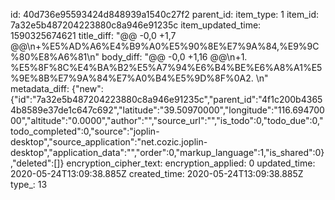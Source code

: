 id: 40d736e95593424d848939a1540c27f2
parent_id: 
item_type: 1
item_id: 7a32e5b487204223880c8a946e91235c
item_updated_time: 1590325674621
title_diff: "@@ -0,0 +1,7 @@\n+%E5%AD%A6%E4%B9%A0%E5%90%8E%E7%9A%84,%E9%9C%80%E8%A6%81\n"
body_diff: "@@ -0,0 +1,16 @@\n+1. %E5%8F%8C%E4%BA%B2%E5%A7%94%E6%B4%BE%E6%A8%A1%E5%9E%8B%E7%9A%84%E7%A0%B4%E5%9D%8F%0A2. \n"
metadata_diff: {"new":{"id":"7a32e5b487204223880c8a946e91235c","parent_id":"4f1c200b43654b8589e37de1c647c692","latitude":"39.50970000","longitude":"116.69470000","altitude":"0.0000","author":"","source_url":"","is_todo":0,"todo_due":0,"todo_completed":0,"source":"joplin-desktop","source_application":"net.cozic.joplin-desktop","application_data":"","order":0,"markup_language":1,"is_shared":0},"deleted":[]}
encryption_cipher_text: 
encryption_applied: 0
updated_time: 2020-05-24T13:09:38.885Z
created_time: 2020-05-24T13:09:38.885Z
type_: 13
